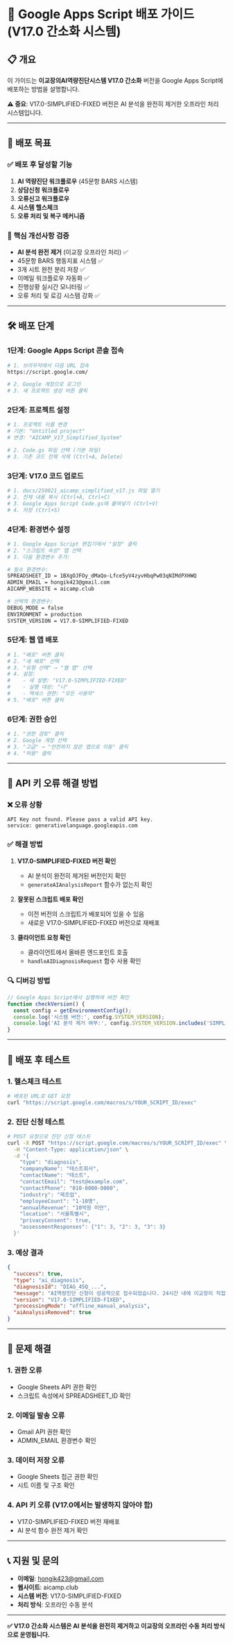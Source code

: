 # 🚀 Google Apps Script 배포 가이드 (V17.0 간소화 시스템)

## 📋 개요

이 가이드는 **이교장의AI역량진단시스템 V17.0 간소화** 버전을 Google Apps Script에 배포하는 방법을 설명합니다.

**⚠️ 중요**: V17.0-SIMPLIFIED-FIXED 버전은 AI 분석을 완전히 제거한 오프라인 처리 시스템입니다.

---

## 🎯 배포 목표

### ✅ **배포 후 달성할 기능**

1. **AI 역량진단 워크플로우** (45문항 BARS 시스템)
2. **상담신청 워크플로우**
3. **오류신고 워크플로우**
4. **시스템 헬스체크**
5. **오류 처리 및 복구 메커니즘**

### 🔧 **핵심 개선사항 검증**

- **AI 분석 완전 제거** (이교장 오프라인 처리) ✅
- 45문항 BARS 행동지표 시스템 ✅
- 3개 시트 완전 분리 저장 ✅
- 이메일 워크플로우 자동화 ✅
- 진행상황 실시간 모니터링 ✅
- 오류 처리 및 로깅 시스템 강화 ✅

---

## 🛠️ 배포 단계

### 1단계: Google Apps Script 콘솔 접속

```bash
# 1. 브라우저에서 다음 URL 접속
https://script.google.com/

# 2. Google 계정으로 로그인
# 3. 새 프로젝트 생성 버튼 클릭
```

### 2단계: 프로젝트 설정

```bash
# 1. 프로젝트 이름 변경
# 기본: "Untitled project"
# 변경: "AICAMP_V17_Simplified_System"

# 2. Code.gs 파일 선택 (기본 파일)
# 3. 기존 코드 전체 삭제 (Ctrl+A, Delete)
```

### 3단계: V17.0 코드 업로드

```bash
# 1. docs/250821_aicamp_simplified_v17.js 파일 열기
# 2. 전체 내용 복사 (Ctrl+A, Ctrl+C)
# 3. Google Apps Script Code.gs에 붙여넣기 (Ctrl+V)
# 4. 저장 (Ctrl+S)
```

### 4단계: 환경변수 설정

```bash
# 1. Google Apps Script 편집기에서 "설정" 클릭
# 2. "스크립트 속성" 탭 선택
# 3. 다음 환경변수 추가:

# 필수 환경변수:
SPREADSHEET_ID = 1BXgOJFOy_dMaQo-Lfce5yV4zyvHbqPw03qNIMdPXHWQ
ADMIN_EMAIL = hongik423@gmail.com
AICAMP_WEBSITE = aicamp.club

# 선택적 환경변수:
DEBUG_MODE = false
ENVIRONMENT = production
SYSTEM_VERSION = V17.0-SIMPLIFIED-FIXED
```

### 5단계: 웹 앱 배포

```bash
# 1. "배포" 버튼 클릭
# 2. "새 배포" 선택
# 3. "유형 선택" → "웹 앱" 선택
# 4. 설정:
#    - 새 설명: "V17.0-SIMPLIFIED-FIXED"
#    - 실행 대상: "나"
#    - 액세스 권한: "모든 사용자"
# 5. "배포" 버튼 클릭
```

### 6단계: 권한 승인

```bash
# 1. "권한 검토" 클릭
# 2. Google 계정 선택
# 3. "고급" → "안전하지 않은 앱으로 이동" 클릭
# 4. "허용" 클릭
```

---

## 🔧 **API 키 오류 해결 방법**

### ❌ **오류 상황**
```
API Key not found. Please pass a valid API key.
service: generativelanguage.googleapis.com
```

### ✅ **해결 방법**

1. **V17.0-SIMPLIFIED-FIXED 버전 확인**
   - AI 분석이 완전히 제거된 버전인지 확인
   - `generateAIAnalysisReport` 함수가 없는지 확인

2. **잘못된 스크립트 배포 확인**
   - 이전 버전의 스크립트가 배포되어 있을 수 있음
   - 새로운 V17.0-SIMPLIFIED-FIXED 버전으로 재배포

3. **클라이언트 요청 확인**
   - 클라이언트에서 올바른 엔드포인트 호출
   - `handleAIDiagnosisRequest` 함수 사용 확인

### 🔍 **디버깅 방법**

```javascript
// Google Apps Script에서 실행하여 버전 확인
function checkVersion() {
  const config = getEnvironmentConfig();
  console.log('시스템 버전:', config.SYSTEM_VERSION);
  console.log('AI 분석 제거 여부:', config.SYSTEM_VERSION.includes('SIMPLIFIED'));
}
```

---

## 🧪 **배포 후 테스트**

### 1. 헬스체크 테스트

```bash
# 배포된 URL로 GET 요청
curl "https://script.google.com/macros/s/YOUR_SCRIPT_ID/exec"
```

### 2. 진단 신청 테스트

```bash
# POST 요청으로 진단 신청 테스트
curl -X POST "https://script.google.com/macros/s/YOUR_SCRIPT_ID/exec" \
  -H "Content-Type: application/json" \
  -d '{
    "type": "diagnosis",
    "companyName": "테스트회사",
    "contactName": "테스트",
    "contactEmail": "test@example.com",
    "contactPhone": "010-0000-0000",
    "industry": "제조업",
    "employeeCount": "1-10명",
    "annualRevenue": "10억원 미만",
    "location": "서울특별시",
    "privacyConsent": true,
    "assessmentResponses": {"1": 3, "2": 3, "3": 3}
  }'
```

### 3. 예상 결과

```json
{
  "success": true,
  "type": "ai_diagnosis",
  "diagnosisId": "DIAG_45Q_...",
  "message": "AI역량진단 신청이 성공적으로 접수되었습니다. 24시간 내에 이교장이 직접 작성한 보고서를 발송해드리겠습니다.",
  "version": "V17.0-SIMPLIFIED-FIXED",
  "processingMode": "offline_manual_analysis",
  "aiAnalysisRemoved": true
}
```

---

## 🚨 **문제 해결**

### 1. 권한 오류
- Google Sheets API 권한 확인
- 스크립트 속성에서 SPREADSHEET_ID 확인

### 2. 이메일 발송 오류
- Gmail API 권한 확인
- ADMIN_EMAIL 환경변수 확인

### 3. 데이터 저장 오류
- Google Sheets 접근 권한 확인
- 시트 이름 및 구조 확인

### 4. API 키 오류 (V17.0에서는 발생하지 않아야 함)
- V17.0-SIMPLIFIED-FIXED 버전 재배포
- AI 분석 함수 완전 제거 확인

---

## 📞 **지원 및 문의**

- **이메일**: hongik423@gmail.com
- **웹사이트**: aicamp.club
- **시스템 버전**: V17.0-SIMPLIFIED-FIXED
- **처리 방식**: 오프라인 수동 분석

---

**✅ V17.0 간소화 시스템은 AI 분석을 완전히 제거하고 이교장의 오프라인 수동 처리 방식으로 운영됩니다.**
